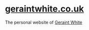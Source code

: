 [geraintwhite.co.uk](https://geraintwhite.co.uk/)
==================

The personal website of [Geraint White](https://www.linkedin.com/in/geraintwhite/)
